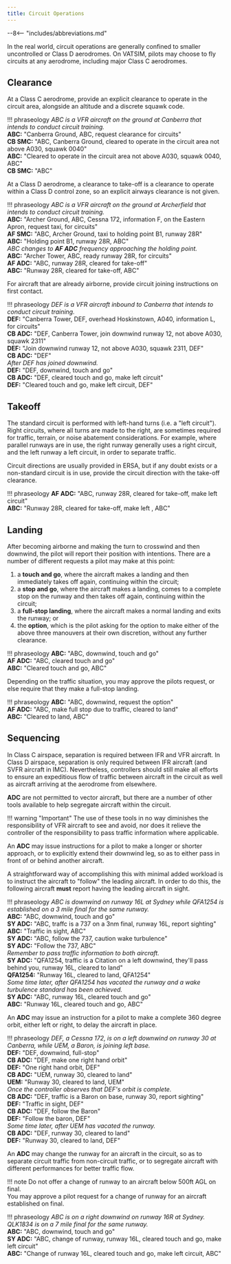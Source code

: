 ```yaml
---
title: Circuit Operations
---
```


--8<-- "includes/abbreviations.md"

In the real world, circuit operations are generally confined to smaller
uncontrolled or Class D aerodromes. On VATSIM, pilots may choose to fly circuits
at any aerodrome, including major Class C aerodromes.

## Clearance

At a Class C aerodrome, provide an explicit clearance to operate in the circuit
area, alongside an altitude and a discrete squawk code.

!!! phraseology
    *ABC is a VFR aircraft on the ground at Canberra that intends to conduct circuit training.*  
    **ABC:** "Canberra Ground, ABC, request clearance for circuits"  
    **CB SMC:** "ABC, Canberra Ground, cleared to operate in the circuit area not above A030, squawk 0040"  
    **ABC:** "Cleared to operate in the circuit area not above A030, squawk 0040, ABC"  
    **CB SMC:** "ABC"

At a Class D aerodrome, a clearance to take-off is a clearance to operate within
a Class D control zone, so an explicit airways clearance is not given.

!!! phraseology
    *ABC is a VFR aircraft on the ground at Archerfield that intends to conduct circuit training.*  
    **ABC:** "Archer Ground, ABC, Cessna 172, information F, on the Eastern Apron, request taxi, for circuits"  
    **AF SMC:** "ABC, Archer Ground, taxi to holding point B1, runway 28R"  
    **ABC:** "Holding point B1, runway 28R, ABC"  
    *ABC changes to **AF ADC** frequency approaching the holding point.*  
    **ABC:** "Archer Tower, ABC, ready runway 28R, for circuits"  
    **AF ADC:** "ABC, runway 28R, cleared for take-off"  
    **ABC:** "Runway 28R, cleared for take-off, ABC"

For aircraft that are already airborne, provide circuit joining instructions on first contact.

!!! phraseology
    *DEF is a VFR aircraft inbound to Canberra that intends to conduct circuit training.*  
    **DEF:** "Canberra Tower, DEF, overhead Hoskinstown, A040, information L, for circuits"  
    **CB ADC:** "DEF, Canberra Tower, join downwind runway 12, not above A030, squawk 2311"  
    **DEF:** "Join downwind runway 12, not above A030, squawk 2311, DEF"  
    **CB ADC:** "DEF"  
    *After DEF has joined downwind.*  
    **DEF:** "DEF, downwind, touch and go"  
    **CB ADC:** "DEF, cleared touch and go, make left circuit"  
    **DEF:** "Cleared touch and go, make left circuit, DEF"

## Takeoff

The standard circuit is performed with left-hand turns (i.e. a "left circuit").
Right circuits, where all turns are made to the right, are sometimes required
for traffic, terrain, or noise abatement considerations. For example, where
parallel runways are in use, the right runway generally uses a right circuit,
and the left runway a left circuit, in order to separate traffic.

Circuit directions are usually provided in ERSA, but if any doubt exists or a
non-standard circuit is in use, provide the circuit direction with the take-off
clearance.

!!! phraseology
    **AF ADC:** "ABC, runway 28R, cleared for take-off, make left circuit"  
    **ABC:** "Runway 28R, cleared for take-off, make left , ABC"

## Landing

After becoming airborne and making the turn to crosswind and then downwind, the
pilot will report their position with intentions. There are a number of
different requests a pilot may make at this point:

1. a **touch and go**, where the aircraft makes a landing and then immediately takes off again, continuing within the circuit;
2. a **stop and go**, where the aircraft makes a landing, comes to a complete stop on the runway and then takes off again, continuing within the circuit;
3. a **full-stop landing**, where the aircraft makes a normal landing and exits the runway; or
4. the **option**, which is the pilot asking for the option to make either of the above three manouvers at their own discretion, without any further clearance.

!!! phraseology
    **ABC:** "ABC, downwind, touch and go"  
    **AF ADC:** "ABC, cleared touch and go"  
    **ABC:** "Cleared touch and go, ABC"


Depending on the traffic situation, you may approve the pilots request, or else
require that they make a full-stop landing.

!!! phraseology
    **ABC:** "ABC, downwind, request the option"  
    **AF ADC:** "ABC, make full stop due to traffic, cleared to land"  
    **ABC:** "Cleared to land, ABC"

## Sequencing

In Class C airspace, separation is required between IFR and VFR aircraft. In
Class D airspace, separation is only required between IFR aircraft (and SVFR
aircraft in IMC). Nevertheless, controllers should still make all efforts to
ensure an expeditious flow of traffic between aircraft in the circuit as well as
aircraft arriving at the aerodrome from elsewhere.

**ADC** are not permitted to vector aircraft, but there are a number of other
tools available to help segregate aircraft within the circuit.

!!! warning "Important"
    The use of these tools in no way diminishes the responsibility of VFR
    aircraft to see and avoid, nor does it relieve the controller of the
    responsibility to pass traffic information where applicable.

An **ADC** may issue instructions for a pilot to make a longer or shorter
approach, or to explicitly extend their downwind leg, so as to either pass in
front of or behind another aircraft.

A straightforward way of accomplishing this with minimal added workload is to
instruct the aircraft to "follow" the leading aircraft. In order to do this, the
following aircraft **must** report having the leading aircraft in sight.

!!! phraseology
    *ABC is downwind on runway 16L at Sydney while QFA1254 is established on a 3 mile final for the same runway.*  
    **ABC:** "ABC, downwind, touch and go"  
    **SY ADC:** "ABC, traffc is a 737 on a 3nm final, runway 16L, report sighting"  
    **ABC:** "Traffic in sight, ABC"  
    **SY ADC:** "ABC, follow the 737, caution wake turbulence"  
    **SY ADC:** "Follow the 737, ABC"  
    *Remember to pass traffic information to both aircraft.*  
    **SY ADC:** "QFA1254, traffic is a Citation on a left downwind, they'll pass behind you, runway 16L, cleared to land"  
    **QFA1254:** "Runway 16L, cleared to land, QFA1254"  
    *Some time later, after QFA1254 has vacated the runway and a wake turbulence standard has been achieved.*  
    **SY ADC:** "ABC, runway 16L, cleared touch and go"  
    **ABC:** "Runway 16L, cleared touch and go, ABC"

An **ADC** may issue an instruction for a pilot to make a complete 360 degree
orbit, either left or right, to delay the aircraft in place.

!!! phraseology
    *DEF, a Cessna 172, is on a left downwind on runway 30 at Canberra, while UEM, a Baron, is joining left base.*  
    **DEF:** "DEF, downwind, full-stop"  
    **CB ADC:** "DEF, make one right hand orbit"  
    **DEF:** "One right hand orbit, DEF"  
    **CB ADC:** "UEM, runway 30, cleared to land"  
    **UEM:** "Runway 30, cleared to land, UEM"  
    *Once the controller observes that DEF's orbit is complete.*  
    **CB ADC:** "DEF, traffic is a Baron on base, runway 30, report sighting"  
    **DEF:** "Traffic in sight, DEF"  
    **CB ADC:** "DEF, follow the Baron"  
    **DEF:** "Follow the baron, DEF"  
    *Some time later, after UEM has vacated the runway.*  
    **CB ADC:** "DEF, runway 30, cleared to land"  
    **DEF:** "Runway 30, cleared to land, DEF"

An **ADC** may change the runway for an aircraft in the circuit, so as to
separate circuit traffic from non-circuit traffic, or to segregate aircraft with
different performances for better traffic flow.

!!! note
    Do not offer a change of runway to an aircraft below 500ft AGL on final.  
    You may approve a pilot request for a change of runway for an aircraft
    established on final.

!!! phraseology
    *ABC is on a right downwind on runway 16R at Sydney. QLK1834 is on a 7 mile final for the same runway.*  
    **ABC:** "ABC, downwind, touch and go"  
    **SY ADC:** "ABC, change of runway, runway 16L, cleared touch and go, make left circuit"  
    **ABC:** "Change of runway 16L, cleared touch and go, make left circuit, ABC"
